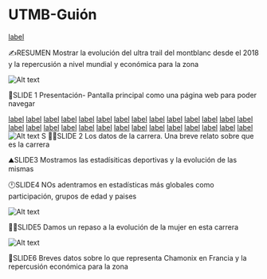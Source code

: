 # UTMB-Guión

[label](../../../../../c:/Users/sersu/IRONHACK/UTMB/img/UTMB_Presen.mp4)

✍️RESUMEN
Mostrar la evolución del ultra trail del montblanc desde el 2018 y la repercusión a nivel mundial y económica para la zona

![Alt text](../../../../../c:/Users/sersu/IRONHACK/UTMB/img/logo.jpg)

🧭SLIDE 1
Presentación- Pantalla principal como una página web para poder navegar

[label](../../../../../c:/Users/sersu/IRONHACK/UTMB/img/descarga%20(4).jpeg%0D) [label](../../../../../c:/Users/sersu/IRONHACK/UTMB/img/caroline.png%0D) [label](../../../../../c:/Users/sersu/IRONHACK/UTMB/img/corredor%20derecha.png%0D) [label](../../../../../c:/Users/sersu/IRONHACK/UTMB/img/corredor%20izquierda.png%0D) [label](../../../../../c:/Users/sersu/IRONHACK/UTMB/img/corrida-nike.gif%0D) [label](../../../../../c:/Users/sersu/IRONHACK/UTMB/img/D%C3%A9partement_74_in_France_2016.svg.png%0D) [label](../../../../../c:/Users/sersu/IRONHACK/UTMB/img/descarga%20(1).jpeg%0D) [label](../../../../../c:/Users/sersu/IRONHACK/UTMB/img/descarga%20(2).jpeg%0D) [label](../../../../../c:/Users/sersu/IRONHACK/UTMB/img/descarga%20(3).jpeg%0D) [label](../../../../../c:/Users/sersu/IRONHACK/UTMB/img/descarga.jpeg%0D) [label](../../../../../c:/Users/sersu/IRONHACK/UTMB/img/Espa%C3%B1a.png%0D) [label](../../../../../c:/Users/sersu/IRONHACK/UTMB/img/Estados%20Unidos.png%0D) [label](../../../../../c:/Users/sersu/IRONHACK/UTMB/img/foto%20perfil.png%0D) [label](../../../../../c:/Users/sersu/IRONHACK/UTMB/img/Francia.png%0D) [label](../../../../../c:/Users/sersu/IRONHACK/UTMB/img/images.jpeg%0D) [label](../../../../../c:/Users/sersu/IRONHACK/UTMB/img/Jim.png%0D) [label](../../../../../c:/Users/sersu/IRONHACK/UTMB/img/Katie%20Schide.png%0D) [label](../../../../../c:/Users/sersu/IRONHACK/UTMB/img/killian%20jornet.png%0D) [label](../../../../../c:/Users/sersu/IRONHACK/UTMB/img/logo.jpg%0D) [label](../../../../../c:/Users/sersu/IRONHACK/UTMB/img/M%20Blanchard.png%0D) [label](../../../../../c:/Users/sersu/IRONHACK/UTMB/img/perfil%20y%20recorrido.png%0D) [label](../../../../../c:/Users/sersu/IRONHACK/UTMB/img/perfil.png%0D) [label](../../../../../c:/Users/sersu/IRONHACK/UTMB/img/poblacion%20chamonix.png%0D) [label](../../../../../c:/Users/sersu/IRONHACK/UTMB/img/PORTADA_UTMB.jpg%0D) [label](../../../../../c:/Users/sersu/IRONHACK/UTMB/img/Reino%20Unido.png%0D) [label](../../../../../c:/Users/sersu/IRONHACK/UTMB/img/salida.png%0D) [label](../../../../../c:/Users/sersu/IRONHACK/UTMB/img/Thomas%20Evnas.png%0D) [label](../../../../../c:/Users/sersu/IRONHACK/UTMB/img/UTMB_Presen.mp4%0D) ![Alt text](../../../../../c:/Users/sersu/IRONHACK/UTMB/img/Zach.png)
S
🏃‍♂️SLIDE 2
Los datos de la carrera. Una breve relato sobre que es la carrera

⛰️SLIDE3
Mostramos las estadísiticas deportivas y la evolución de las mismas


🕛SLIDE4
NOs adentramos en estadísticas más globales como participación, grupos de edad y paises

![Alt text](../../../../../c:/Users/sersu/IRONHACK/UTMB/img/caroline.png)

🏃‍♀️SLIDE5
Damos un repaso a la evolución de la mujer en esta carrera


![Alt text](../../../../../c:/Users/sersu/IRONHACK/UTMB/img/descarga%20(3).jpeg)

🥐SLIDE6
Breves datos sobre lo que representa Chamonix en Francia y la repercusión económica para la zona